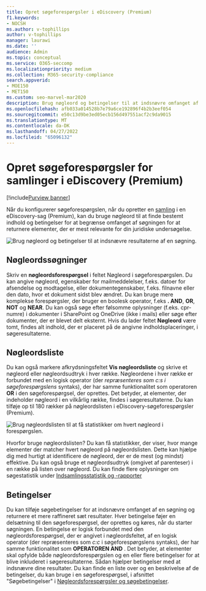 ```yaml
---
title: Opret søgeforespørgsler i eDiscovery (Premium)
f1.keywords:
- NOCSH
ms.author: v-tophillips
author: v-tophillips
manager: laurawi
ms.date: ''
audience: Admin
ms.topic: conceptual
ms.service: O365-seccomp
ms.localizationpriority: medium
ms.collection: M365-security-compliance
search.appverid:
- MOE150
- MET150
ms.custom: seo-marvel-mar2020
description: Brug nøgleord og betingelser til at indsnævre omfanget af søgningen, når der søges efter data ved hjælp af eDiscovery (Premium) i Microsoft 365.
ms.openlocfilehash: afb033a014528b7e79a6ce192896f4b2b3eef054
ms.sourcegitcommit: e50c13d9be3ed05ecb156d497551acf2c9da9015
ms.translationtype: MT
ms.contentlocale: da-DK
ms.lasthandoff: 04/27/2022
ms.locfileid: "65096132"
---
```

# <a name="build-search-queries-for-collections-in-ediscovery-premium"></a>Opret søgeforespørgsler for samlinger i eDiscovery (Premium)

[!include[Purview banner](../includes/purview-rebrand-banner.md)]

Når du konfigurerer søgeforespørgslen, når du opretter en [samling](collections-overview.md) i en eDiscovery-sag (Premium), kan du bruge nøgleord til at finde bestemt indhold og betingelser for at begrænse omfanget af søgningen for at returnere elementer, der er mest relevante for din juridiske undersøgelse.

![Brug nøgleord og betingelser til at indsnævre resultaterne af en søgning.](../media/SearchQueryBox.png)

## <a name="keyword-searches"></a>Nøgleordssøgninger

Skriv en **nøgleordsforespørgsel** i feltet Nøgleord i søgeforespørgslen. Du kan angive nøgleord, egenskaber for mailmeddelelser, f.eks. datoer for afsendelse og modtagelse, eller dokumentegenskaber, f.eks. filnavne eller den dato, hvor et dokument sidst blev ændret. Du kan bruge mere komplekse forespørgsler, der bruger en boolesk operator, f.eks **. AND**, **OR**, **NOT** og **NEAR**. Du kan også søge efter følsomme oplysninger (f.eks. cpr-numre) i dokumenter i SharePoint og OneDrive (ikke i mails) eller søge efter dokumenter, der er blevet delt eksternt. Hvis du lader feltet **Nøgleord** være tomt, findes alt indhold, der er placeret på de angivne indholdsplaceringer, i søgeresultaterne.

## <a name="keyword-list"></a>Nøgleordsliste

Du kan også markere afkrydsningsfeltet **Vis nøgleordsliste** og skrive et nøgleord eller nøgleordsudtryk i hver række. Nøgleordene i hver række er forbundet med en logisk operator (der *repræsenteres som c:s i søgeforespørgslens* syntaks), der har samme funktionalitet som operatoren **OR** i den søgeforespørgsel, der oprettes. Det betyder, at elementer, der indeholder nøgleord i en vilkårlig række, findes i søgeresultaterne. Du kan tilføje op til 180 rækker på nøgleordslisten i eDiscovery-søgeforespørgsler (Premium).

![Brug nøgleordslisten til at få statistikker om hvert nøgleord i forespørgslen.](../media/KeywordListSearch.png)

Hvorfor bruge nøgleordslisten? Du kan få statistikker, der viser, hvor mange elementer der matcher hvert nøgleord på nøgleordslisten. Dette kan hjælpe dig med hurtigt at identificere de nøgleord, der er de mest (og mindst) effektive. Du kan også bruge et nøgleordsudtryk (omgivet af parenteser) i en række på listen over nøgleord. Du kan finde flere oplysninger om søgestatistik under [Indsamlingsstatistik og -rapporter](collection-statistics-reports.md)

## <a name="conditions"></a>Betingelser

Du kan tilføje søgebetingelser for at indsnævre omfanget af en søgning og returnere et mere raffineret sæt resultater. Hver betingelse føjer en delsætning til den søgeforespørgsel, der oprettes og køres, når du starter søgningen. En betingelse er logisk forbundet med den nøgleordsforespørgsel, der er angivet i nøgleordsfeltet, af en logisk operator (der repræsenteres som *c:c* i søgeforespørgslens syntaks), der har samme funktionalitet som **OPERATOREN AND** . Det betyder, at elementer skal opfylde både nøgleordsforespørgslen og en eller flere betingelser for at blive inkluderet i søgeresultaterne. Sådan hjælper betingelser med at indsnævre dine resultater. Du kan finde en liste over og en beskrivelse af de betingelser, du kan bruge i en søgeforespørgsel, i afsnittet "Søgebetingelser" i [Nøgleordsforespørgsler og søgebetingelser](keyword-queries-and-search-conditions.md#search-conditions).
